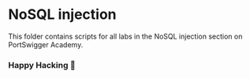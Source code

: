 # NoSQL injection
This folder contains scripts for all labs in the NoSQL injection section on PortSwigger Academy.

### Happy Hacking 👾

